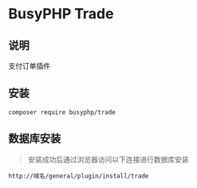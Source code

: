 BusyPHP Trade
===============

## 说明

支付订单插件

## 安装
```
composer require busyphp/trade
```

## 数据库安装
> 安装成功后通过浏览器访问以下连接进行数据库安装
```
http://域名/general/plugin/install/trade
```